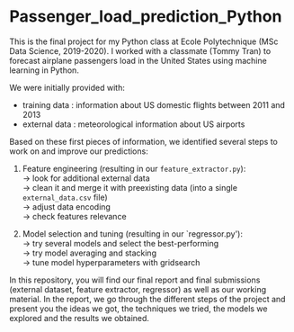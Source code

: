 # Passenger_load_prediction_Python

This is the final project for my Python class at Ecole Polytechnique (MSc Data Science, 2019-2020).
I worked with a classmate (Tommy Tran) to forecast airplane passengers load in the United States using machine learning in Python.

We were initially provided with:
* training data : information about US domestic flights between 2011 and 2013
* external data : meteorological information about US airports

Based on these first pieces of information, we identified several steps to work on and improve our predictions:

1. Feature engineering (resulting in our `feature_extractor.py`):\
→ look for additional external data\
→ clean it and merge it with preexisting data (into a single `external_data.csv` file)\
→ adjust data encoding\
→ check features relevance

2. Model selection and tuning (resulting in our `regressor.py'):\
→ try several models and select the best-performing\
→ try model averaging and stacking\
→ tune model hyperparameters with gridsearch

In this repository, you will find our final report and final submissions (external dataset, feature extractor, regressor) as well as our working material.
In the report, we go through the different steps of the project and present you the ideas we got, the techniques we tried, the models we explored and the results we obtained.
